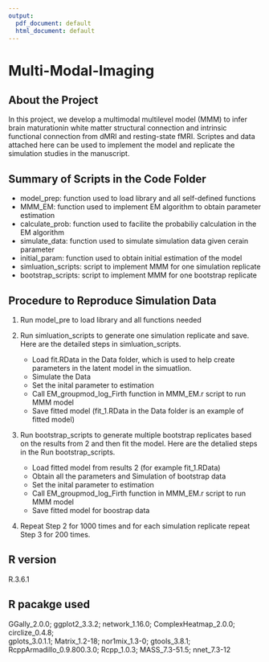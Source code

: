 ```yaml
---
output:
  pdf_document: default
  html_document: default
---
```

# Multi-Modal-Imaging

## About the Project
In this project, we develop a multimodal multilevel model (MMM) to infer brain maturationin white matter structural connection and intrinsic functional connection from dMRI and resting-state fMRI. Scriptes and data attached here can be used to implement the model and replicate the simulation studies in the manuscript.

## Summary of Scripts in the Code Folder

+ model\_prep: function used to load library and all self-defined functions
+ MMM\_EM: function used to implement EM algorithm to obtain parameter estimation
+ calculate\_prob: function used to facilite the probabiliy calculation in the EM algorithm
+ simulate\_data: function used to simulate simulation data given cerain parameter
+ initial\_param: function used to obtain initial estimation of the model 
+ simluation\_scripts: script to implement MMM for one simulation replicate
+ bootstrap\_scripts: script to implement MMM for one bootstrap replicate

## Procedure to Reproduce Simulation Data

1. Run model\_pre to load library and all functions needed
2. Run simluation\_scripts to generate one simulation replicate and save. Here are the detailed steps in simluation\_scripts.
   
   + Load fit.RData in the Data folder, which is used to help create parameters in the latent model in the simuatlion.
   + Simulate the Data
   + Set the inital parameter to estimation
   + Call EM_groupmod_log_Firth function in MMM_EM.r script to run MMM model
   + Save fitted model (fit_1.RData in the Data folder is an example of fitted model)
   
3. Run bootstrap\_scripts to generate multiple bootstrap replicates based on the results from 2 and then fit the model. Here are the detalied steps in the Run bootstrap\_scripts.

   + Load fitted model from results 2 (for example fit_1.RData) 
   + Obtain all the parameters and Simulation of bootstrap data
   + Set the inital parameter to estimation
   + Call EM_groupmod_log_Firth function in MMM_EM.r script to run MMM model
   + Save fitted model for boostrap data
   
4. Repeat Step 2 for 1000 times and for each simulation replicate repeat Step 3 for 200 times.

## R version
R.3.6.1

## R pacakge used
GGally_2.0.0; ggplot2_3.3.2; network_1.16.0; ComplexHeatmap_2.0.0; circlize_0.4.8;           
gplots_3.0.1.1; Matrix_1.2-18; nor1mix_1.3-0; gtools_3.8.1; RcppArmadillo_0.9.800.3.0;
Rcpp_1.0.3; MASS_7.3-51.5; nnet_7.3-12   
